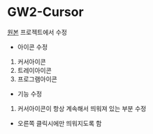 GW2-Cursor
==========

[원본](https://github.com/fritzw/gw2-cursor) 프로젝트에서 수정

- 아이콘 수정
 1. 커서아이콘
 2. 트레이아이콘 
 3. 프로그램아이콘
- 기능 수정
 1. 커서아이콘이 항상 계속해서 띄워져 있는 부분 수정
   - 오른쪽 클릭시에만 띄워지도록 함
